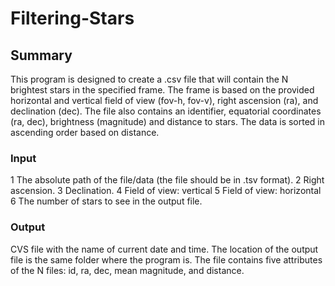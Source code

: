 # Filtering-Stars
## Summary
This program is designed to create a .csv file that will contain the N brightest stars in the specified frame. The frame is based on the provided horizontal and vertical field of view (fov-h, fov-v), right ascension (ra), and declination (dec). The file also contains an identifier, equatorial coordinates (ra, dec), brightness (magnitude) and distance to stars. The data is sorted in ascending order based on distance.

### Input
1 The absolute path of the file/data (the file should be in .tsv format).
2 Right ascension.
3 Declination.
4 Field of view: vertical
5 Field of view: horizontal
6 The number of stars to see in the output file.

### Output
CVS file with the name of current date and time. 
The location of the output file is the same folder where the program is. 
The file contains five attributes of the N files: id, ra, dec, mean magnitude, and distance. 



